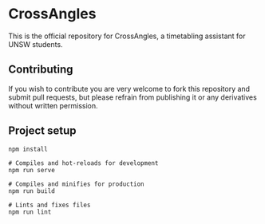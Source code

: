 # CrossAngles

This is the official repository for CrossAngles, a timetabling assistant for UNSW students.

## Contributing
If you wish to contribute you are very welcome to fork this repository and submit pull requests, but please refrain from publishing it or any derivatives without written permission.

## Project setup
```
npm install

# Compiles and hot-reloads for development
npm run serve

# Compiles and minifies for production
npm run build

# Lints and fixes files
npm run lint
```
